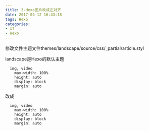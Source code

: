 ```yaml
---
title: 3-Hexo图片改成左对齐
date: 2017-04-12 16:43:18
tags: Hexo
categories:
- IT
- Hexo
---
```


修改文件主题文件themes/landscape/source/css/_partial/article.styl

landscape是Hexo的默认主题

```
  img, video
    max-width: 100%
    height: auto
    display: block
    margin: auto
```
改成
```
  img, video
    max-width: 100%
    height: auto
    display: block
    margin: auto
```
